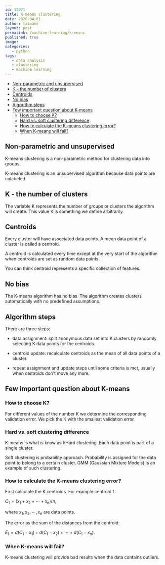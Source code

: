 ```yaml
---
id: 12971
title: K-means clustering
date: 2020-04-01
author: taimane
layout: post
permalink: /machine-learning/k-means
published: true
image: 
categories: 
   - python
tags:
   - data analysis
   - clustering
   - machine learning
---
```

<script type="text/x-mathjax-config">
    MathJax.Hub.Config({
      tex2jax: {
        skipTags: ['script', 'noscript', 'style', 'textarea', 'pre'],
        inlineMath: [['$','$']]
      }
    });
</script>
<script src="https://cdn.mathjax.org/mathjax/latest/MathJax.js?config=TeX-AMS-MML_HTMLorMML" type="text/javascript"></script>

- [Non-parametric and unsupervised](#non-parametric-and-unsupervised)
- [K - the number of clusters](#k---the-number-of-clusters)
- [Centroids](#centroids)
- [No bias](#no-bias)
- [Algorithm steps](#algorithm-steps)
- [Few important question about K-means](#few-important-question-about-k-means)
  - [How to choose K?](#how-to-choose-k)
  - [Hard vs. soft clustering difference](#hard-vs-soft-clustering-difference)
  - [How to calculate the K-means clustering error?](#how-to-calculate-the-k-means-clustering-error)
  - [When K-means will fail?](#when-k-means-will-fail)
 
 
## Non-parametric and unsupervised
 
K-means clustering is a non-parametric method for clustering data into groups.
 
K-means clustering is an unsupervised algorithm because data points are unlabeled.
 
## K - the number of clusters
 
The variable K represents the number of groups or clusters the algorithm will create. This value K is something we define arbitrarily.
 
## Centroids
 
Every cluster will have associated data points. A mean data point of a cluster is called a centroid.
 
A centroid is calculated every time except at the very start of the algorithm when centroids are set as random data points.
 
You can think centroid represents a specific collection of features.
 
## No bias
 
The K-means algorithm has no bias. The algorithm creates clusters automatically with no predefined assumptions.
 
## Algorithm steps
 
There are three steps:
 
* data assignment: split anonymous data set into K clusters by randomly selecting K data points for the centroids.
 
* centroid update: recalculate centroids as the mean of all data points of a cluster.
 
* repeat assignment and update steps until some criteria is met, usually when centroids don't move any more.


## Few important question about K-means


### How to choose K?

For different values of the number K we determine the corresponding validation error. We pick the K with the smallest validation error. 

### Hard vs. soft clustering difference

K-means is what is know as hHard clustering. Each data point is part of a single cluster. 

Soft clustering is probability approach. Probability is assigned for the data point to belong to a certain cluster. GMM (Gaussian Mixture Models) is an example of such clustering.


### How to calculate the K-means clustering error?

First calculate the K centroids.
For example centroid 1:

$C_1 = (x_1+x_2+ \cdots + x_n)/n$,

where $x_1, x_2, \cdots ,x_n$ are data points. 


The error as the sum of the distances from the centroid: 

$E_1 = d(C_1-x_1) + d(C_1-x_2) + \cdots + d(C_1-x_n)$.

### When K-means will fail?

K-means clustering will provide bad results when the data contains outliers.
